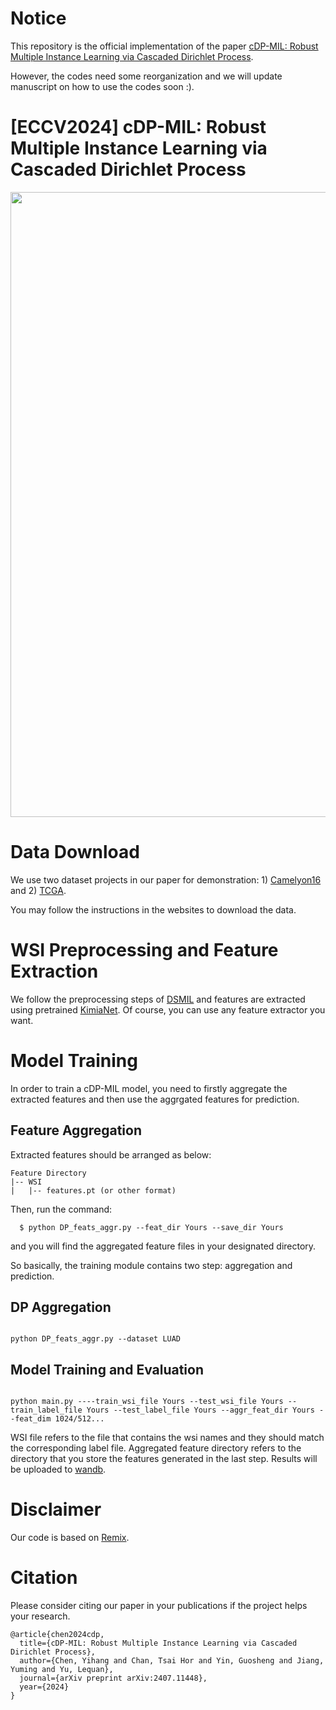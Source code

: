 # Notice
This repository is the official implementation of the paper [cDP-MIL: Robust Multiple Instance Learning via Cascaded Dirichlet Process](https://arxiv.org/abs/2407.11448).

However, the codes need some reorganization and we will update manuscript on how to use the codes soon :). 

# [ECCV2024] cDP-MIL: Robust Multiple Instance Learning via Cascaded Dirichlet Process



<p align="center">

  <img src="Framework.png" width="1000">

</p>


# Data Download

We use two dataset projects in our paper for demonstration: 1) [Camelyon16](https://camelyon16.grand-challenge.org/) and 2) [TCGA](https://portal.gdc.cancer.gov/). 


You may follow the instructions in the websites to download the data.


# WSI Preprocessing and Feature Extraction

We follow the preprocessing steps of [DSMIL](https://github.com/binli123/dsmil-wsi) and features are extracted using pretrained [KimiaNet](https://github.com/KimiaLabMayo/KimiaNet). Of course, you can use any feature extractor you want.


# Model Training

In order to train a cDP-MIL model, you need to firstly aggregate the extracted features and then use the aggrgated features for prediction. 

## Feature Aggregation

Extracted features should be arranged as below:
```
Feature Directory
|-- WSI
|   |-- features.pt (or other format)
```
Then, run the command:
```
  $ python DP_feats_aggr.py --feat_dir Yours --save_dir Yours
```
and you will find the aggregated feature files in your designated directory.

So basically, the training module contains two step: aggregation and prediction.

## DP Aggregation


```shell

python DP_feats_aggr.py --dataset LUAD

```

## Model Training and Evaluation


```shell

python main.py ----train_wsi_file Yours --test_wsi_file Yours --train_label_file Yours --test_label_file Yours --aggr_feat_dir Yours --feat_dim 1024/512...

```
WSI file refers to the file that contains the wsi names and they should match the corresponding label file. Aggregated feature directory refers to the directory that you store the features generated in the last step.
Results will be uploaded to [wandb](https://github.com/wandb/wandb).

# Disclaimer

Our code is based on [Remix](https://github.com/1st-Yasuo/ReMix).


# Citation

Please consider citing our paper in your publications if the project helps your research.
```
@article{chen2024cdp,
  title={cDP-MIL: Robust Multiple Instance Learning via Cascaded Dirichlet Process},
  author={Chen, Yihang and Chan, Tsai Hor and Yin, Guosheng and Jiang, Yuming and Yu, Lequan},
  journal={arXiv preprint arXiv:2407.11448},
  year={2024}
}



